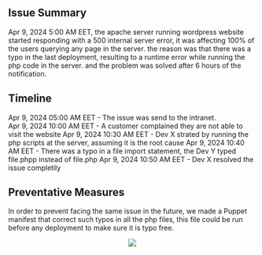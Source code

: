 ## Issue Summary
Apr 9, 2024 5:00 AM EET, the apache server running wordpress website started responding with a 500 internal server error, it was affecting 100% of the users querying any page in the server.
the reason was that there was a typo in the last deployment, resulting to a runtime error while running the php code in the server. and the problem was solved after 6 hours of the notification.

## Timeline
Apr 9, 2024 05:00 AM EET - The issue was send to the intranet.  
Apr 9, 2024 10:00 AM EET - A customer complained they are not able to visit the website
Apr 9, 2024 10:30 AM EET - Dev X strated by running the php scripts at the server, assuming it is the root cause
Apr 9, 2024 10:40 AM EET - There was a typo in a file import statement, the Dev Y typed file.phpp instead of file.php
Apr 9, 2024 10:50 AM EET - Dev X resolved the issue completily

## Preventative Measures
In order to prevent facing the same issue in the future, we made a Puppet manifest that correct such typos in all the php files, this file could be run before any deployment to make sure it is typo free.
<p align="center">
<img src="https://hsiehbocheng.github.io/2024/03/17/debugging-in-python-with-ipdb/ipdb_meme.png">
</p>
